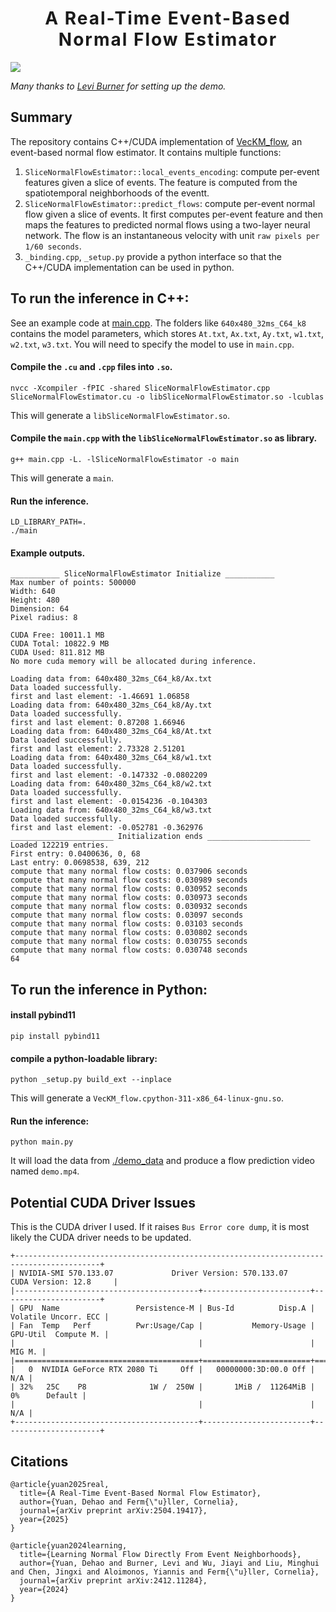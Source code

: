 <h1 align='center' style="text-align:center; font-weight:bold; font-size:2.0em;letter-spacing:2.0px;"> A Real-Time Event-Based Normal Flow Estimator </h1>

![](./assets/demo.gif)

*Many thanks to [Levi Burner](https://www.aftersomemath.com/) for setting up the demo.*
## Summary
The repository contains C++/CUDA implementation of [VecKM_flow](https://github.com/dhyuan99/VecKM_flow), an event-based normal flow estimator. It contains multiple functions:
1. `SliceNormalFlowEstimator::local_events_encoding`: compute per-event features given a slice of events. The feature is computed from the spatiotemporal neighborhoods of the eventt.
2. `SliceNormalFlowEstimator::predict_flows`: compute per-event normal flow given a slice of events. It first computes per-event feature and then maps the features to predicted normal flows using a two-layer neural network. The flow is an instantaneous velocity with unit `raw pixels per 1/60 seconds`.
3. `_binding.cpp`, `_setup.py` provide a python interface so that the C++/CUDA implementation can be used in python.

## To run the inference in C++:
See an example code at [main.cpp](main.cpp). The folders like `640x480_32ms_C64_k8` contains the model parameters, which stores `At.txt`, `Ax.txt`, `Ay.txt`, `w1.txt`, `w2.txt`, `w3.txt`. You will need to specify the model to use in `main.cpp`.

#### Compile the `.cu` and `.cpp` files into `.so`.
```
nvcc -Xcompiler -fPIC -shared SliceNormalFlowEstimator.cpp SliceNormalFlowEstimator.cu -o libSliceNormalFlowEstimator.so -lcublas
```
This will generate a `libSliceNormalFlowEstimator.so`.

#### Compile the `main.cpp` with the `libSliceNormalFlowEstimator.so` as library.
```
g++ main.cpp -L. -lSliceNormalFlowEstimator -o main
```
This will generate a `main`.

#### Run the inference.
```
LD_LIBRARY_PATH=.
./main
```

#### Example outputs.
```
___________ SliceNormalFlowEstimator Initialize ___________
Max number of points: 500000
Width: 640
Height: 480
Dimension: 64
Pixel radius: 8

CUDA Free: 10011.1 MB
CUDA Total: 10822.9 MB
CUDA Used: 811.812 MB
No more cuda memory will be allocated during inference.

Loading data from: 640x480_32ms_C64_k8/Ax.txt
Data loaded successfully.
first and last element: -1.46691 1.06858
Loading data from: 640x480_32ms_C64_k8/Ay.txt
Data loaded successfully.
first and last element: 0.87208 1.66946
Loading data from: 640x480_32ms_C64_k8/At.txt
Data loaded successfully.
first and last element: 2.73328 2.51201
Loading data from: 640x480_32ms_C64_k8/w1.txt
Data loaded successfully.
first and last element: -0.147332 -0.0802209
Loading data from: 640x480_32ms_C64_k8/w2.txt
Data loaded successfully.
first and last element: -0.0154236 -0.104303
Loading data from: 640x480_32ms_C64_k8/w3.txt
Data loaded successfully.
first and last element: -0.052781 -0.362976
_______________________ Initialization ends _______________________
Loaded 122219 entries.
First entry: 0.0400636, 0, 68
Last entry: 0.0698538, 639, 212
compute that many normal flow costs: 0.037906 seconds
compute that many normal flow costs: 0.030989 seconds
compute that many normal flow costs: 0.030952 seconds
compute that many normal flow costs: 0.030973 seconds
compute that many normal flow costs: 0.030932 seconds
compute that many normal flow costs: 0.03097 seconds
compute that many normal flow costs: 0.03103 seconds
compute that many normal flow costs: 0.030802 seconds
compute that many normal flow costs: 0.030755 seconds
compute that many normal flow costs: 0.030748 seconds
64
```

## To run the inference in Python:
#### install pybind11
```
pip install pybind11
```

#### compile a python-loadable library:
```
python _setup.py build_ext --inplace
```
This will generate a `VecKM_flow.cpython-311-x86_64-linux-gnu.so`.

#### Run the inference:
```
python main.py
```
It will load the data from [./demo_data](demo_data) and produce a flow prediction video named `demo.mp4`.

## Potential CUDA Driver Issues
This is the CUDA driver I used. If it raises `Bus Error core dump`, it is most likely the CUDA driver needs to be updated.
```
+-----------------------------------------------------------------------------------------+
| NVIDIA-SMI 570.133.07             Driver Version: 570.133.07     CUDA Version: 12.8     |
|-----------------------------------------+------------------------+----------------------+
| GPU  Name                 Persistence-M | Bus-Id          Disp.A | Volatile Uncorr. ECC |
| Fan  Temp   Perf          Pwr:Usage/Cap |           Memory-Usage | GPU-Util  Compute M. |
|                                         |                        |               MIG M. |
|=========================================+========================+======================|
|   0  NVIDIA GeForce RTX 2080 Ti     Off |   00000000:3D:00.0 Off |                  N/A |
| 32%   25C    P8              1W /  250W |       1MiB /  11264MiB |      0%      Default |
|                                         |                        |                  N/A |
+-----------------------------------------+------------------------+----------------------+
```

## Citations
```
@article{yuan2025real,
  title={A Real-Time Event-Based Normal Flow Estimator},
  author={Yuan, Dehao and Ferm{\"u}ller, Cornelia},
  journal={arXiv preprint arXiv:2504.19417},
  year={2025}
}
```

```
@article{yuan2024learning,
  title={Learning Normal Flow Directly From Event Neighborhoods},
  author={Yuan, Dehao and Burner, Levi and Wu, Jiayi and Liu, Minghui and Chen, Jingxi and Aloimonos, Yiannis and Ferm{\"u}ller, Cornelia},
  journal={arXiv preprint arXiv:2412.11284},
  year={2024}
}
```
